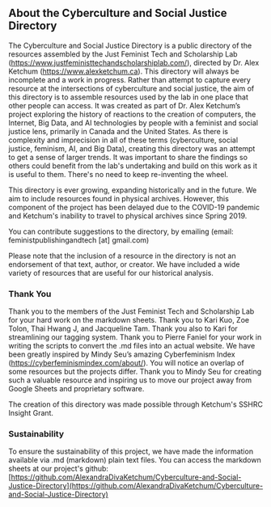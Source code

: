 ## About the Cyberculture and Social Justice Directory

The Cyberculture and Social Justice Directory is a public directory of the resources assembled by the Just Feminist Tech and Scholarship Lab (https://www.justfeministtechandscholarshiplab.com/), directed by Dr. Alex Ketchum (https://www.alexketchum.ca). 
This directory will always be incomplete and a work in progress. Rather than attempt to capture every resource at the intersections of cyberculture and social justice, the aim of this directory is to assemble resources used by the lab in one place that other people can access. 
It was created as part of Dr. Alex Ketchum’s project exploring the history of reactions to the creation of computers, the Internet, Big Data, and AI technologies by people with a feminist and social justice lens, primarily in Canada and the United States. 
As there is complexity and imprecision in all of these terms (cyberculture, social justice, feminism, AI, and Big Data), creating this directory was an attempt to get a sense of larger trends.
It was important to share the findings so others could benefit from the lab's undertaking and build on this work as it is useful to them. There's no need to keep re-inventing the wheel.

This directory is ever growing, expanding historically and in the future. We aim to include resources found in physical archives. However, this component of the project has been delayed due to the COVID-19 pandemic and Ketchum's inability to travel to physical archives since Spring 2019.

You can contribute suggestions to the directory, by emailing (email: feministpublishingandtech [at] gmail.com)

Please note that the inclusion of a resource in the directory is not an endorsement of that text, author, or creator. We have included a wide variety of resources that are useful for our historical analysis.

### Thank You
Thank you to the members of the Just Feminist Tech and Scholarship Lab for your hard work on the markdown sheets. Thank you to Kari Kuo, Zoe Tolon, Thai Hwang J, and Jacqueline Tam. Thank you also to Kari for streamlining our tagging system.
Thank you to Pierre Faniel for your work in writing the scripts to convert the .md files into an actual website.
We have been greatly inspired by Mindy Seu’s amazing Cyberfeminism Index (https://cyberfeminismindex.com/about/). You will notice an overlap of some resources but the projects differ. Thank you to Mindy Seu for creating such a valuable resource and inspiring us to move our project away from Google Sheets and proprietary software.

The creation of this directory was made possible through Ketchum's SSHRC Insight Grant. 

### Sustainability
To ensure the sustainability of this project, we have made the information available via .md (markdown) plain text files. You can access the markdown sheets at our project's github: [https://github.com/AlexandraDivaKetchum/Cyberculture-and-Social-Justice-Directory](https://github.com/AlexandraDivaKetchum/Cyberculture-and-Social-Justice-Directory)
